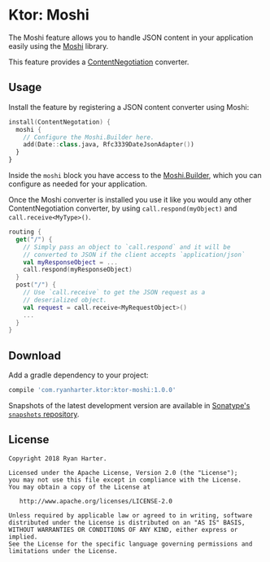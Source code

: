# Ktor: Moshi

The Moshi feature allows you to handle JSON content in your application easily using the [Moshi](https://github.com/square/moshi/) library.

This feature provides a [ContentNegotiation](http://ktor.io/servers/features/content-negotiation.html) converter.

## Usage

Install the feature by registering a JSON content converter using Moshi:

```kotlin
install(ContentNegotation) {
  moshi {
    // Configure the Moshi.Builder here.
    add(Date::class.java, Rfc3339DateJsonAdapter())
  }
}
```

Inside the `moshi` block you have access to the [Moshi.Builder](http://square.github.io/moshi/1.x/moshi/com/squareup/moshi/Moshi.Builder.html), which you can configure as needed for your application. 

Once the Moshi converter is installed you use it like you would any other ContentNegotiation converter, by using `call.respond(myObject)` and `call.receive<MyType>()`. 

```kotlin
routing {
  get("/") {
    // Simply pass an object to `call.respond` and it will be
    // converted to JSON if the client accepts `application/json`
    val myResponseObject = ...
    call.respond(myResponseObject)
  }
  post("/") {
    // Use `call.receive` to get the JSON request as a
    // deserialized object.
    val request = call.receive<MyRequestObject>()
    ...
  }
}
```

## Download

Add a gradle dependency to your project:

```groovy
compile 'com.ryanharter.ktor:ktor-moshi:1.0.0'
```

Snapshots of the latest development version are available in [Sonatype's `snapshots` repository](https://oss.sonatype.org/content/repositories/snapshots/).

## License

```
Copyright 2018 Ryan Harter.

Licensed under the Apache License, Version 2.0 (the "License");
you may not use this file except in compliance with the License.
You may obtain a copy of the License at

   http://www.apache.org/licenses/LICENSE-2.0

Unless required by applicable law or agreed to in writing, software
distributed under the License is distributed on an "AS IS" BASIS,
WITHOUT WARRANTIES OR CONDITIONS OF ANY KIND, either express or implied.
See the License for the specific language governing permissions and
limitations under the License.
```
